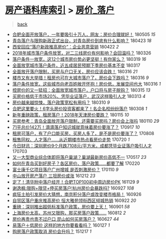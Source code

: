 [房产语料库索引](../../README.md)  > [房价_落户](房价_落户.md)
====
> [back](../README.md)

- [合肥全面开放落户，一年要吸引十万人，网友：房价合理就好！](http://jkwz.applinzi.com/ittc/7099569509407130634.html#%E5%90%88%E8%82%A5%E5%85%A8%E9%9D%A2%E5%BC%80%E6%94%BE%E8%90%BD%E6%88%B7%EF%BC%8C%E4%B8%80%E5%B9%B4%E8%A6%81%E5%90%B8%E5%BC%95%E5%8D%81%E4%B8%87%E4%BA%BA%EF%BC%8C%E7%BD%91%E5%8F%8B%EF%BC%9A%E6%88%BF%E4%BB%B7%E5%90%88%E7%90%86%E5%B0%B1%E5%A5%BD%EF%BC%81) 180505 *15* 
- [青岛落户与限购新政正式出台，对青岛房价到底有什么影响？](http://jkwz.applinzi.com/ittc/7094098864116335622.html#%E9%9D%92%E5%B2%9B%E8%90%BD%E6%88%B7%E4%B8%8E%E9%99%90%E8%B4%AD%E6%96%B0%E6%94%BF%E6%AD%A3%E5%BC%8F%E5%87%BA%E5%8F%B0%EF%BC%8C%E5%AF%B9%E9%9D%92%E5%B2%9B%E6%88%BF%E4%BB%B7%E5%88%B0%E5%BA%95%E6%9C%89%E4%BB%80%E4%B9%88%E5%BD%B1%E5%93%8D%EF%BC%9F) 180423 *18* 
- [西安回应“落户新政推高房价”：企业恶意营销](http://jkwz.applinzi.com/ittc/7094749129169437706.html#%E8%A5%BF%E5%AE%89%E5%9B%9E%E5%BA%94%E2%80%9C%E8%90%BD%E6%88%B7%E6%96%B0%E6%94%BF%E6%8E%A8%E9%AB%98%E6%88%BF%E4%BB%B7%E2%80%9D%EF%BC%9A%E4%BC%81%E4%B8%9A%E6%81%B6%E6%84%8F%E8%90%A5%E9%94%80) 180422 *2* 
- [2018年城市落户条件放宽，对二三线房价有何影响？会回温吗？](http://jkwz.applinzi.com/ittc/7084832408056890375.html#2018%E5%B9%B4%E5%9F%8E%E5%B8%82%E8%90%BD%E6%88%B7%E6%9D%A1%E4%BB%B6%E6%94%BE%E5%AE%BD%EF%BC%8C%E5%AF%B9%E4%BA%8C%E4%B8%89%E7%BA%BF%E6%88%BF%E4%BB%B7%E6%9C%89%E4%BD%95%E5%BD%B1%E5%93%8D%EF%BC%9F%E4%BC%9A%E5%9B%9E%E6%B8%A9%E5%90%97%EF%BC%9F) 180326  
- [落户条件一放宽，这12个城市房价势必更坚挺！有你家么？](http://jkwz.applinzi.com/ittc/7082233086320575505.html#%E8%90%BD%E6%88%B7%E6%9D%A1%E4%BB%B6%E4%B8%80%E6%94%BE%E5%AE%BD%EF%BC%8C%E8%BF%9912%E4%B8%AA%E5%9F%8E%E5%B8%82%E6%88%BF%E4%BB%B7%E5%8A%BF%E5%BF%85%E6%9B%B4%E5%9D%9A%E6%8C%BA%EF%BC%81%E6%9C%89%E4%BD%A0%E5%AE%B6%E4%B9%88%EF%BC%9F) 180319 *16* 
- [全面放宽城市落户条件，近五成居民预期下季房价基本不变](http://jkwz.applinzi.com/ittc/7081375386770605062.html#%E5%85%A8%E9%9D%A2%E6%94%BE%E5%AE%BD%E5%9F%8E%E5%B8%82%E8%90%BD%E6%88%B7%E6%9D%A1%E4%BB%B6%EF%BC%8C%E8%BF%91%E4%BA%94%E6%88%90%E5%B1%85%E6%B0%91%E9%A2%84%E6%9C%9F%E4%B8%8B%E5%AD%A3%E6%88%BF%E4%BB%B7%E5%9F%BA%E6%9C%AC%E4%B8%8D%E5%8F%98) 180317  
- [全面放开落户限制，买房与户口无关，房价应该会跌！](http://jkwz.applinzi.com/ittc/7081034517559378951.html#%E5%85%A8%E9%9D%A2%E6%94%BE%E5%BC%80%E8%90%BD%E6%88%B7%E9%99%90%E5%88%B6%EF%BC%8C%E4%B9%B0%E6%88%BF%E4%B8%8E%E6%88%B7%E5%8F%A3%E6%97%A0%E5%85%B3%EF%BC%8C%E6%88%BF%E4%BB%B7%E5%BA%94%E8%AF%A5%E4%BC%9A%E8%B7%8C%EF%BC%81) 180316 *21* 
- [楼市又有大举措！租房也可在大城市落户了，房价会下跌吗？](http://jkwz.applinzi.com/ittc/7081029749323596816.html#%E6%A5%BC%E5%B8%82%E5%8F%88%E6%9C%89%E5%A4%A7%E4%B8%BE%E6%8E%AA%EF%BC%81%E7%A7%9F%E6%88%BF%E4%B9%9F%E5%8F%AF%E5%9C%A8%E5%A4%A7%E5%9F%8E%E5%B8%82%E8%90%BD%E6%88%B7%E4%BA%86%EF%BC%8C%E6%88%BF%E4%BB%B7%E4%BC%9A%E4%B8%8B%E8%B7%8C%E5%90%97%EF%BC%9F) 180316 *9* 
- [落户条件放宽，这些城市向老百姓敞开怀抱！房价低，发展空间也大](http://jkwz.applinzi.com/ittc/7081029749403288583.html#%E8%90%BD%E6%88%B7%E6%9D%A1%E4%BB%B6%E6%94%BE%E5%AE%BD%EF%BC%8C%E8%BF%99%E4%BA%9B%E5%9F%8E%E5%B8%82%E5%90%91%E8%80%81%E7%99%BE%E5%A7%93%E6%95%9E%E5%BC%80%E6%80%80%E6%8A%B1%EF%BC%81%E6%88%BF%E4%BB%B7%E4%BD%8E%EF%BC%8C%E5%8F%91%E5%B1%95%E7%A9%BA%E9%97%B4%E4%B9%9F%E5%A4%A7) 180316 *1* 
- [控房价的又一猛招：全面放宽城市落户，户口将与房子脱钩？](http://jkwz.applinzi.com/ittc/7080668080718218256.html#%E6%8E%A7%E6%88%BF%E4%BB%B7%E7%9A%84%E5%8F%88%E4%B8%80%E7%8C%9B%E6%8B%9B%EF%BC%9A%E5%85%A8%E9%9D%A2%E6%94%BE%E5%AE%BD%E5%9F%8E%E5%B8%82%E8%90%BD%E6%88%B7%EF%BC%8C%E6%88%B7%E5%8F%A3%E5%B0%86%E4%B8%8E%E6%88%BF%E5%AD%90%E8%84%B1%E9%92%A9%EF%BC%9F) 180315 *13* 
- [买房价格低于市场20%、凭毕业证落户，武汉这样吸引人才](http://jkwz.applinzi.com/ittc/7080027372076401675.html#%E4%B9%B0%E6%88%BF%E4%BB%B7%E6%A0%BC%E4%BD%8E%E4%BA%8E%E5%B8%82%E5%9C%BA20%25%E3%80%81%E5%87%AD%E6%AF%95%E4%B8%9A%E8%AF%81%E8%90%BD%E6%88%B7%EF%BC%8C%E6%AD%A6%E6%B1%89%E8%BF%99%E6%A0%B7%E5%90%B8%E5%BC%95%E4%BA%BA%E6%89%8D) 180313 *4* 
- [房价越来越惊悚，落户政策宽松有用吗？](http://jkwz.applinzi.com/ittc/7078518836095878151.html#%E6%88%BF%E4%BB%B7%E8%B6%8A%E6%9D%A5%E8%B6%8A%E6%83%8A%E6%82%9A%EF%BC%8C%E8%90%BD%E6%88%B7%E6%94%BF%E7%AD%96%E5%AE%BD%E6%9D%BE%E6%9C%89%E7%94%A8%E5%90%97%EF%BC%9F) 180310 *9* 
- [合肥这里要火！6字头房价投资客都来了！名企名校纷纷落户](http://jkwz.applinzi.com/ittc/7078114867049661446.html#%E5%90%88%E8%82%A5%E8%BF%99%E9%87%8C%E8%A6%81%E7%81%AB%EF%BC%816%E5%AD%97%E5%A4%B4%E6%88%BF%E4%BB%B7%E6%8A%95%E8%B5%84%E5%AE%A2%E9%83%BD%E6%9D%A5%E4%BA%86%EF%BC%81%E5%90%8D%E4%BC%81%E5%90%8D%E6%A0%A1%E7%BA%B7%E7%BA%B7%E8%90%BD%E6%88%B7) 180308 *1* 
- [新年重磅政策，租房落户！2018年天津房价要跌？](http://jkwz.applinzi.com/ittc/7058848295693059088.html#%E6%96%B0%E5%B9%B4%E9%87%8D%E7%A3%85%E6%94%BF%E7%AD%96%EF%BC%8C%E7%A7%9F%E6%88%BF%E8%90%BD%E6%88%B7%EF%BC%812018%E5%B9%B4%E5%A4%A9%E6%B4%A5%E6%88%BF%E4%BB%B7%E8%A6%81%E8%B7%8C%EF%BC%9F) 180115 *10* 
- [买房参考：青岛全面放开落户限制，还需要买房吗？房价会上涨吗](http://jkwz.applinzi.com/ittc/7057085112934466571.html#%E4%B9%B0%E6%88%BF%E5%8F%82%E8%80%83%EF%BC%9A%E9%9D%92%E5%B2%9B%E5%85%A8%E9%9D%A2%E6%94%BE%E5%BC%80%E8%90%BD%E6%88%B7%E9%99%90%E5%88%B6%EF%BC%8C%E8%BF%98%E9%9C%80%E8%A6%81%E4%B9%B0%E6%88%BF%E5%90%97%EF%BC%9F%E6%88%BF%E4%BB%B7%E4%BC%9A%E4%B8%8A%E6%B6%A8%E5%90%97) 180110 *29* 
- [71平总价142万！滴滴落户知识城就意味着房价要涨了？](http://jkwz.applinzi.com/ittc/7014321027423929360.html#71%E5%B9%B3%E6%80%BB%E4%BB%B7142%E4%B8%87%EF%BC%81%E6%BB%B4%E6%BB%B4%E8%90%BD%E6%88%B7%E7%9F%A5%E8%AF%86%E5%9F%8E%E5%B0%B1%E6%84%8F%E5%91%B3%E7%9D%80%E6%88%BF%E4%BB%B7%E8%A6%81%E6%B6%A8%E4%BA%86%EF%BC%9F) 170917 *10* 
- [租房可落户，有了户口能买房，买房人多了，是不是房价要涨了？](http://jkwz.applinzi.com/ittc/6999481193429730320.html#%E7%A7%9F%E6%88%BF%E5%8F%AF%E8%90%BD%E6%88%B7%EF%BC%8C%E6%9C%89%E4%BA%86%E6%88%B7%E5%8F%A3%E8%83%BD%E4%B9%B0%E6%88%BF%EF%BC%8C%E4%B9%B0%E6%88%BF%E4%BA%BA%E5%A4%9A%E4%BA%86%EF%BC%8C%E6%98%AF%E4%B8%8D%E6%98%AF%E6%88%BF%E4%BB%B7%E8%A6%81%E6%B6%A8%E4%BA%86%EF%BC%9F) 170808  
- [租售同权、人才落户……从近期楼市热点看房价走势](http://jkwz.applinzi.com/ittc/6992479897375998992.html#%E7%A7%9F%E5%94%AE%E5%90%8C%E6%9D%83%E3%80%81%E4%BA%BA%E6%89%8D%E8%90%BD%E6%88%B7%E2%80%A6%E2%80%A6%E4%BB%8E%E8%BF%91%E6%9C%9F%E6%A5%BC%E5%B8%82%E7%83%AD%E7%82%B9%E7%9C%8B%E6%88%BF%E4%BB%B7%E8%B5%B0%E5%8A%BF) 170720 *1* 
- [今日财讯：深圳房价9个月跌7108元/平方米，成都凭毕业证落户吸引人才](http://jkwz.applinzi.com/ittc/6986105259389617157.html#%E4%BB%8A%E6%97%A5%E8%B4%A2%E8%AE%AF%EF%BC%9A%E6%B7%B1%E5%9C%B3%E6%88%BF%E4%BB%B79%E4%B8%AA%E6%9C%88%E8%B7%8C7108%E5%85%83%2F%E5%B9%B3%E6%96%B9%E7%B1%B3%EF%BC%8C%E6%88%90%E9%83%BD%E5%87%AD%E6%AF%95%E4%B8%9A%E8%AF%81%E8%90%BD%E6%88%B7%E5%90%B8%E5%BC%95%E4%BA%BA%E6%89%8D) 170703  
- [又一大型商业综合体即将落户巢湖？巢湖最新房价高低不一](http://jkwz.applinzi.com/ittc/6968597166032421892.html#%E5%8F%88%E4%B8%80%E5%A4%A7%E5%9E%8B%E5%95%86%E4%B8%9A%E7%BB%BC%E5%90%88%E4%BD%93%E5%8D%B3%E5%B0%86%E8%90%BD%E6%88%B7%E5%B7%A2%E6%B9%96%EF%BC%9F%E5%B7%A2%E6%B9%96%E6%9C%80%E6%96%B0%E6%88%BF%E4%BB%B7%E9%AB%98%E4%BD%8E%E4%B8%8D%E4%B8%80) 170517 *23* 
- [如何在青岛买到好房子？各区房价、落户政策……都要了解](http://jkwz.applinzi.com/ittc/6936646831743435780.html#%E5%A6%82%E4%BD%95%E5%9C%A8%E9%9D%92%E5%B2%9B%E4%B9%B0%E5%88%B0%E5%A5%BD%E6%88%BF%E5%AD%90%EF%BC%9F%E5%90%84%E5%8C%BA%E6%88%BF%E4%BB%B7%E3%80%81%E8%90%BD%E6%88%B7%E6%94%BF%E7%AD%96%E2%80%A6%E2%80%A6%E9%83%BD%E8%A6%81%E4%BA%86%E8%A7%A3) 170220  
- [富士康千亿项目落户广州增城 是否刺激房价？](http://jkwz.applinzi.com/ittc/6921597373230089220.html#%E5%AF%8C%E5%A3%AB%E5%BA%B7%E5%8D%83%E4%BA%BF%E9%A1%B9%E7%9B%AE%E8%90%BD%E6%88%B7%E5%B9%BF%E5%B7%9E%E5%A2%9E%E5%9F%8E+%E6%98%AF%E5%90%A6%E5%88%BA%E6%BF%80%E6%88%BF%E4%BB%B7%EF%BC%9F) 170110 *9* 
- [中山放开房产落户 三坦房价或涨](http://jkwz.applinzi.com/ittc/6910661684149879813.html#%E4%B8%AD%E5%B1%B1%E6%94%BE%E5%BC%80%E6%88%BF%E4%BA%A7%E8%90%BD%E6%88%B7+%E4%B8%89%E5%9D%A6%E6%88%BF%E4%BB%B7%E6%88%96%E6%B6%A8) 161212 *23* 
- [定了！清华附中落户经开！合肥TOP100初中周边房价PK](http://jkwz.applinzi.com/ittc/6905997522450777093.html#%E5%AE%9A%E4%BA%86%EF%BC%81%E6%B8%85%E5%8D%8E%E9%99%84%E4%B8%AD%E8%90%BD%E6%88%B7%E7%BB%8F%E5%BC%80%EF%BC%81%E5%90%88%E8%82%A5TOP100%E5%88%9D%E4%B8%AD%E5%91%A8%E8%BE%B9%E6%88%BF%E4%BB%B7PK) 161129 *9* 
- [谢逸枫:限购+限贷+停买房落户!杭州房价会暴跌吗?](http://jkwz.applinzi.com/ittc/6882671312744498181.html#%E8%B0%A2%E9%80%B8%E6%9E%AB%3A%E9%99%90%E8%B4%AD%2B%E9%99%90%E8%B4%B7%2B%E5%81%9C%E4%B9%B0%E6%88%BF%E8%90%BD%E6%88%B7%21%E6%9D%AD%E5%B7%9E%E6%88%BF%E4%BB%B7%E4%BC%9A%E6%9A%B4%E8%B7%8C%E5%90%97%3F) 160927 *108* 
- [疯狂土拍引发房价大猜想，南京积分落户或改变楼市格局！](http://jkwz.applinzi.com/ittc/6882102452454687749.html#%E7%96%AF%E7%8B%82%E5%9C%9F%E6%8B%8D%E5%BC%95%E5%8F%91%E6%88%BF%E4%BB%B7%E5%A4%A7%E7%8C%9C%E6%83%B3%EF%BC%8C%E5%8D%97%E4%BA%AC%E7%A7%AF%E5%88%86%E8%90%BD%E6%88%B7%E6%88%96%E6%94%B9%E5%8F%98%E6%A5%BC%E5%B8%82%E6%A0%BC%E5%B1%80%EF%BC%81) 160926  
- [自贸区落户重庆推高房价 恒大雅苑领衔西区倾城热销](http://jkwz.applinzi.com/ittc/6880641413238227972.html#%E8%87%AA%E8%B4%B8%E5%8C%BA%E8%90%BD%E6%88%B7%E9%87%8D%E5%BA%86%E6%8E%A8%E9%AB%98%E6%88%BF%E4%BB%B7+%E6%81%92%E5%A4%A7%E9%9B%85%E8%8B%91%E9%A2%86%E8%A1%94%E8%A5%BF%E5%8C%BA%E5%80%BE%E5%9F%8E%E7%83%AD%E9%94%80) 160922 *20* 
- [重磅：深圳推出超低标准落户政策，房价要上天！](http://jkwz.applinzi.com/ittc/6872963733659321349.html#%E9%87%8D%E7%A3%85%EF%BC%9A%E6%B7%B1%E5%9C%B3%E6%8E%A8%E5%87%BA%E8%B6%85%E4%BD%8E%E6%A0%87%E5%87%86%E8%90%BD%E6%88%B7%E6%94%BF%E7%AD%96%EF%BC%8C%E6%88%BF%E4%BB%B7%E8%A6%81%E4%B8%8A%E5%A4%A9%EF%BC%81) 160901 *58* 
- [上海房价太高，苏州又限购，那买房落户政策……](http://jkwz.applinzi.com/ittc/6865500833814414340.html#%E4%B8%8A%E6%B5%B7%E6%88%BF%E4%BB%B7%E5%A4%AA%E9%AB%98%EF%BC%8C%E8%8B%8F%E5%B7%9E%E5%8F%88%E9%99%90%E8%B4%AD%EF%BC%8C%E9%82%A3%E4%B9%B0%E6%88%BF%E8%90%BD%E6%88%B7%E6%94%BF%E7%AD%96%E2%80%A6%E2%80%A6) 160812 *2* 
- [房价再贵也贵不过户口 昆山如何买房落户？](http://jkwz.applinzi.com/ittc/6848334331243938820.html#%E6%88%BF%E4%BB%B7%E5%86%8D%E8%B4%B5%E4%B9%9F%E8%B4%B5%E4%B8%8D%E8%BF%87%E6%88%B7%E5%8F%A3+%E6%98%86%E5%B1%B1%E5%A6%82%E4%BD%95%E4%B9%B0%E6%88%BF%E8%90%BD%E6%88%B7%EF%BC%9F) 160627 *44* 
- [易落户＋低房价 这样的地方你要看看吗？](http://jkwz.applinzi.com/ittc/6792043218791302148.html#%E6%98%93%E8%90%BD%E6%88%B7%EF%BC%8B%E4%BD%8E%E6%88%BF%E4%BB%B7+%E8%BF%99%E6%A0%B7%E7%9A%84%E5%9C%B0%E6%96%B9%E4%BD%A0%E8%A6%81%E7%9C%8B%E7%9C%8B%E5%90%97%EF%BC%9F) 160127 *1* 
- [购房落户政策取消 房价会升吗？](http://jkwz.applinzi.com/ittc/6776786121799500804.html#%E8%B4%AD%E6%88%BF%E8%90%BD%E6%88%B7%E6%94%BF%E7%AD%96%E5%8F%96%E6%B6%88+%E6%88%BF%E4%BB%B7%E4%BC%9A%E5%8D%87%E5%90%97%EF%BC%9F) 151217 *1* 
